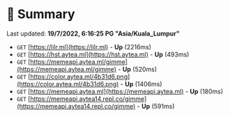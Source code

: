 # 📖 Summary
Last updated: **19/7/2022, 6:16:25 PG "Asia/Kuala_Lumpur"**

- `GET` [https://lilr.ml](https://lilr.ml) - **Up** (2216ms)
- `GET` [https://hst.aytea.ml](https://hst.aytea.ml) - **Up** (493ms)
- `GET` [https://memeapi.aytea.ml/gimme](https://memeapi.aytea.ml/gimme) - **Up** (520ms)
- `GET` [https://color.aytea.ml/4b31d6.png](https://color.aytea.ml/4b31d6.png) - **Up** (1406ms)
- `GET` [https://memeapi.aytea.ml](https://memeapi.aytea.ml) - **Up** (180ms)
- `GET` [https://memeapi.aytea14.repl.co/gimme](https://memeapi.aytea14.repl.co/gimme) - **Up** (591ms)
